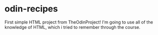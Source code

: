 # odin-recipes
First simple HTML project from TheOdinProject!
I'm going to use all of the knowledge of HTML, which i tried to remember through the course.